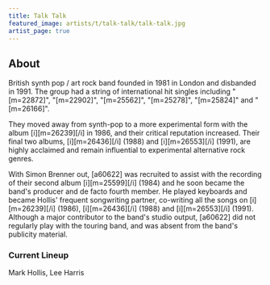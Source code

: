 ```yaml
---
title: Talk Talk
featured_image: artists/t/talk-talk/talk-talk.jpg
artist_page: true
---
```

## About

British synth pop / art rock band founded in 1981 in London and disbanded in 1991. The group had a string of international hit singles including "[m=22872]", "[m=22902]", "[m=25562]", "[m=25278]", "[m=25824]" and "[m=26166]".

They moved away from synth-pop to a more experimental form with the album [i][m=26239][/i] in 1986, and their critical reputation increased. 
Their final two albums, [i][m=26436][/i] (1988) and [i][m=26553][/i] (1991), are highly acclaimed and remain influential to experimental alternative rock genres.

With Simon Brenner out, [a60622] was recruited to assist with the recording of their second album [i][m=25599][/i] (1984) and he soon became the band's producer and de facto fourth member. He played keyboards and became Hollis' frequent songwriting partner, co-writing all the songs on [i][m=26239][/i] (1986), [i][m=26436][/i] (1988) and [i][m=26553][/i] (1991). Although a major contributor to the band's studio output, [a60622] did not regularly play with the touring band, and was absent from the band's publicity material.

### Current Lineup

Mark Hollis, Lee Harris


